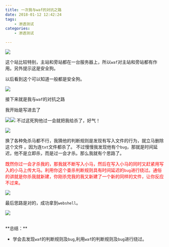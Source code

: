 ```yaml
---
title: 一次我与waf的对抗之路
date: 2018-01-12 12:42:24
tags:
	- 渗透测试
categories:
	- 渗透测试

---
```


![](https://ws1.sinaimg.cn/large/006Y6f53gy1fnlv0afpidj311y0gzn10.jpg)

<!--more-->

这个站比较特别，主站和旁站都在一台服务器上，所以`waf`对主站和旁站都有作用。另外提示这是安全狗。

以后看到这个可以知道一般都是安全狗。

![](https://ws1.sinaimg.cn/large/006Y6f53gy1fnlv0x907hj306n00la9v.jpg)

接下来就是我与`waf`的对抗之路

我开始是写进去了

![](https://i.imgur.com/qtGCF1v.png)![](https://ws1.sinaimg.cn/large/006Y6f53gy1fnlv1nb1q5j30sb01i0so.jpg)
不过这死狗他过一会就把我给杀了，好气！  

![](https://ws1.sinaimg.cn/large/006Y6f53gy1fnlv24yji8j30sn0eaq60.jpg)

换了各种免杀马都不行，我猜他的判断规则是发现有写入文件的行为，就立马删除这个文件
。因为连`txt`文件都杀了。
不过慢慢我发现他有个`bug`，那就是时间延迟，他不是立即杀，而是过一会才杀。那么我就有个思路了。

<font color=red>既然你过一会才杀我的，那我就不断写入小马，然后在写入小马的同时又赶紧用写入的小马上传大马。利用你这个查杀判断规则具有时间延迟的`bug`进行绕过。通俗的讲就是你杀我就新建，你刚杀完我的我又新建了一个新的同样的文件，让你反应不过来。</font>

![](https://ws1.sinaimg.cn/large/006Y6f53gy1fnlv2yk9lfj30qe07675k.jpg)

最后思路是对的，成功拿到`webshell`。

![](https://ws1.sinaimg.cn/large/006Y6f53gy1fnlv0afpidj311y0gzn10.jpg)



</br>
**总结：**

- 学会去发现`waf`的判断规则及`bug`,利用`waf`的判断规则及`bug`进行绕过。

